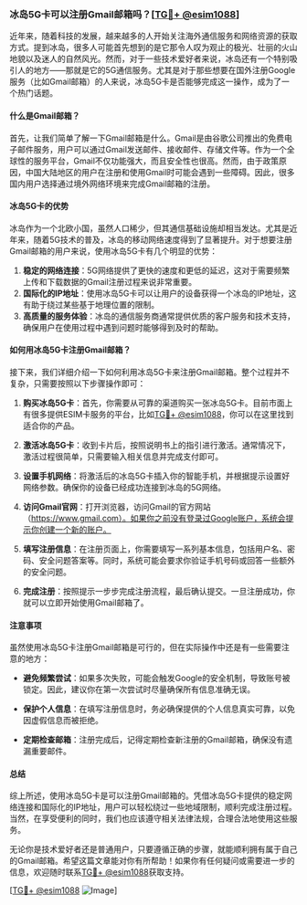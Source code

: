 ### 冰岛5G卡可以注册Gmail邮箱吗？[[TG💪+ @esim1088](https://t.me/s/esim1088)]

近年来，随着科技的发展，越来越多的人开始关注海外通信服务和网络资源的获取方式。提到冰岛，很多人可能首先想到的是它那令人叹为观止的极光、壮丽的火山地貌以及迷人的自然风光。然而，对于一些技术爱好者来说，冰岛还有一个特别吸引人的地方——那就是它的5G通信服务。尤其是对于那些想要在国外注册Google服务（比如Gmail邮箱）的人来说，冰岛5G卡是否能够完成这一操作，成为了一个热门话题。

#### 什么是Gmail邮箱？

首先，让我们简单了解一下Gmail邮箱是什么。Gmail是由谷歌公司推出的免费电子邮件服务，用户可以通过Gmail发送邮件、接收邮件、存储文件等。作为一个全球性的服务平台，Gmail不仅功能强大，而且安全性也很高。然而，由于政策原因，中国大陆地区的用户在注册和使用Gmail时可能会遇到一些障碍。因此，很多国内用户选择通过境外网络环境来完成Gmail邮箱的注册。

#### 冰岛5G卡的优势

冰岛作为一个北欧小国，虽然人口稀少，但其通信基础设施却相当发达。尤其是近年来，随着5G技术的普及，冰岛的移动网络速度得到了显著提升。对于想要注册Gmail邮箱的用户来说，使用冰岛5G卡有几个明显的优势：

1. **稳定的网络连接**：5G网络提供了更快的速度和更低的延迟，这对于需要频繁上传和下载数据的Gmail注册过程来说非常重要。
2. **国际化的IP地址**：使用冰岛5G卡可以让用户的设备获得一个冰岛的IP地址，这有助于绕过某些基于地理位置的限制。
3. **高质量的服务体验**：冰岛的通信服务商通常提供优质的客户服务和技术支持，确保用户在使用过程中遇到问题时能够得到及时的帮助。

#### 如何用冰岛5G卡注册Gmail邮箱？

接下来，我们详细介绍一下如何利用冰岛5G卡来注册Gmail邮箱。整个过程并不复杂，只需要按照以下步骤操作即可：

1. **购买冰岛5G卡**：首先，你需要从可靠的渠道购买一张冰岛5G卡。目前市面上有很多提供ESIM卡服务的平台，比如[TG💪+ @esim1088](https://t.me/s/esim1088)，你可以在这里找到适合你的产品。
   
2. **激活冰岛5G卡**：收到卡片后，按照说明书上的指引进行激活。通常情况下，激活过程很简单，只需要输入相关信息并完成支付即可。

3. **设置手机网络**：将激活后的冰岛5G卡插入你的智能手机，并根据提示设置好网络参数。确保你的设备已经成功连接到冰岛的5G网络。

4. **访问Gmail官网**：打开浏览器，访问Gmail的官方网站（https://www.gmail.com）。如果你之前没有登录过Google账户，系统会提示你创建一个新的账户。

5. **填写注册信息**：在注册页面上，你需要填写一系列基本信息，包括用户名、密码、安全问题答案等。同时，系统可能会要求你验证手机号码或回答一些额外的安全问题。

6. **完成注册**：按照提示一步步完成注册流程，最后确认提交。一旦注册成功，你就可以立即开始使用Gmail邮箱了。

#### 注意事项

虽然使用冰岛5G卡注册Gmail邮箱是可行的，但在实际操作中还是有一些需要注意的地方：

- **避免频繁尝试**：如果多次失败，可能会触发Google的安全机制，导致账号被锁定。因此，建议你在第一次尝试时尽量确保所有信息准确无误。
  
- **保护个人信息**：在填写注册信息时，务必确保提供的个人信息真实可靠，以免因虚假信息而被拒绝。

- **定期检查邮箱**：注册完成后，记得定期检查新注册的Gmail邮箱，确保没有遗漏重要邮件。

#### 总结

综上所述，使用冰岛5G卡是可以注册Gmail邮箱的。凭借冰岛5G卡提供的稳定网络连接和国际化的IP地址，用户可以轻松绕过一些地域限制，顺利完成注册过程。当然，在享受便利的同时，我们也应该遵守相关法律法规，合理合法地使用这些服务。

无论你是技术爱好者还是普通用户，只要遵循正确的步骤，就能顺利拥有属于自己的Gmail邮箱。希望这篇文章能对你有所帮助！如果你有任何疑问或需要进一步的信息，欢迎随时联系[TG💪+ @esim1088](https://t.me/s/esim1088)获取支持。

[[TG💪+ @esim1088](https://t.me/s/esim1088) ![Image](https://i.postimg.cc/4NQfJmqS/Snipaste-2025-05-13-00-14-12.png)]